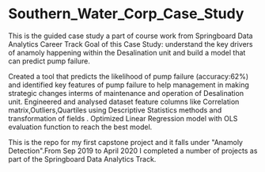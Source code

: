 # Southern_Water_Corp_Case_Study
This is the guided case study a part of course work from Springboard Data Analytics Career Track 
Goal of this Case Study: understand the key drivers of anamoly happening within the Desalination unit and build a model that can predict pump failure.

Created a tool that predicts the likelihood of pump failure (accuracy:62%) and identified key features of pump failure to help management in making strategic changes interms of   maintenance and operation of Desalination unit.
Engineered and analysed dataset feature columns like Correlation matrix,Outliers,Quartiles using Descriptive Statistics methods and transformation of fields .
Optimized Linear Regression model with OLS evaluation function to reach the best model.

This is the repo for my first capstone project and it falls under "Anamoly Detection".From Sep 2019 to April 2020 I completed a number of projects as part of the Springboard Data Analytics Track.
